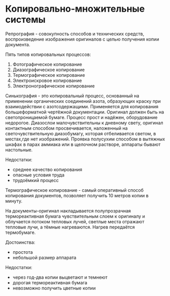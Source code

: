 # Копировально-множительные системы

Репрография - совокупность способов и технических средств, воспроизведение изображения оригиналов с целью получения копии документа.

Пять типов копировальных процессов:

1. Фотографическое копирование
2. Диазографическое копирование
3. Термографическое копирование
4. Электроискровое копирование
5. Электронографическое копирование

Синькография - это копировальный процесс, основанный на применении органических соединений азота, образующих краску при взаимодействии с азотсодержащими. Применяется для копирования большеформатной чертёжной документации. Оригинал должен быть на светопроницаемой бумаге. Процесс прост и надёжен, оборудование недорогое. Диазослои малочувствительны к дневному свету, оригинал контактным способом просвечивается, наложенный на светочувствительную диазобумагу, которая отбеливается светом, в местах,где нет изображений. Проявка полусухим способом в вытяжных шкафах в парах аммиака или в щелочном растворе, аппараты бывают настольные.

Недостатки:

- среднее качество копирования
- опасные условия труда 
- трудоёмкий процесс

Термографическое копирование - самый оперативный способ копирования документов, позволяет получить 10 метров копии в минуту.

На документы-оригинал накладывается полупрозрачная термореактивная бумага чувствительным слоем к оригиналу и облучается потоком тепловых лучей, светлые места отражают тепловые лучи, а тёмные нагреваются. Нагрев передаётся термобумаге.

Достоинства:

- простота
- небольшой размер аппарата

Недостатки:

- через год-два копии выцветают и темнеют
- дорогая термореактивная бумага
- невозможно получить цветные копии